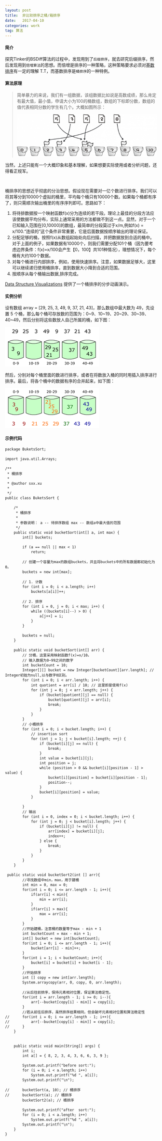 ```yaml
---
layout: post
title:  非比较排序之桶/箱排序
date:   2017-04-10
categories: work
tag: 算法
---
```

 

#### 简介 ####

探究Tinker的BSDiff算法的过程中，发现用到了`后缀排序`，就去研究后缀排序，然后发现用到`倍增算法`的思想。而倍增是排序的一种策略，这种策略要求必须对[基数排序](http://xusx1024.com/2017/04/10/radix-sort/)有一定的理解 T.T，而基数排序是`桶排序`的一种特例。<br>

#### 算法原理 ####

>简单暴力的来说，我们有一组数据，该组数据比如说是高数成绩，那么肯定有最大值，最小值，申请大小为100的桶数组，数组的下标即分数，数组的值代表相同分数的学生有几个。大概如图所示：
>
>![示例图](/images/buckets_sort.png)
>
当然，上述只能有一个大概印象和基本理解，如果想要实际使用或者分析问题，还得看正规军。

<br>

桶排序的思想近乎彻底的分治思想。假设现在需要对一亿个数进行排序。我们可以将其等分到10000个虚拟的桶里，平均每个桶只有10000个数。如果每个桶都有序了，则只需顺次输出桶里的有序序列即可。思路如下：<br>
1. 将待排数据按一个映射函数f(x)分为连续的若干段。理论上最佳的分段方法应该使数据平均分布，实际上通常采用的方法都做不到这一点。显然，对于一个已知输入范围在[0,10000]的数组，最简单的分段莫过于x/m,例如f(x) = x/100.“连续的”这个条件非常重要，它是后面数据按顺序输出的理论保证。
2. 分配足够的桶，按照f(x)从数组起始处向后扫描，并把数据放到合适的桶中。对于上面的例子，如果数据有10000个，则我们需要分配101个桶（因为要考虑边界条件：f(x)=x/100会产生【0，100】共101种情况），理想情况下，每个桶有大约100个数据。
3. 对每个桶进行内部排序，例如，使用快速排序。注意，如果数据足够大，这里可以继续递归使用桶排序，直到数据大小降到合适的范围。
4. 按顺序从每个桶输出数据,排序完成。

[Data Structure Visualizations](http://www.cs.usfca.edu/~galles/visualization/BucketSort.html) 提供了一个桶排序的分步动画演示。

#### 实例分析 ####
设有数组 array = [29, 25, 3, 49, 9, 37, 21, 43]，那么数组中最大数为 49，先设置 5 个桶，那么每个桶可存放数的范围为：0~9、10~19、20~29、30~39、40~49，然后分别将这些数放人自己所属的桶，如下图：

![示例图](/images/bucket-sort-1.png)

然后，分别对每个桶里面的数进行排序，或者在将数放入桶的同时用插入排序进行排序。最后，将各个桶中的数据有序的合并起来，如下图：

![示例图](/images/bucket-sort-2.png)


#### 示例代码 ####
	
	package BuketsSort;
	
	import java.util.Arrays;
	
	/**
	 * 桶排序
	 * 
	 * @author sxx.xu
	 *
	 */
	public class BuketsSort {
	
		/*
		 * 桶排序
		 *
		 * 参数说明： a -- 待排序数组 max -- 数组a中最大值的范围
		 */
		public static void bucketSort(int[] a, int max) {
			int[] buckets;
	
			if (a == null || max < 1)
				return;
	
			// 创建一个容量为max的数组buckets，并且将buckets中的所有数据都初始化为0。
			buckets = new int[max];
	
			// 1. 计数
			for (int i = 0; i < a.length; i++)
				buckets[a[i]]++;
	
			// 2. 排序
			for (int i = 0, j = 0; i < max; i++) {
				while ((buckets[i]--) > 0) {
					a[j++] = i;
				}
			}
	
			buckets = null;
		}
	
		public static void bucketSort(int[] arr) {
			// 分桶，这里采用映射函数f(x)=x/10。
			// 输入数据为0~99之间的数字
			int bucketCount = 10;
			Integer[][] bucket = new Integer[bucketCount][arr.length]; // Integer初始为null,以与数字0区别。
			for (int i = 0; i < arr.length; i++) {
				int quotient = arr[i] / 10; // 这里即是使用f(x)
				for (int j = 0; j < arr.length; j++) {
					if (bucket[quotient][j] == null) {
						bucket[quotient][j] = arr[i];
						break;
					}
				}
			}
			// 小桶排序
			for (int i = 0; i < bucket.length; i++) {
				// insertion sort
				for (int j = 1; j < bucket[i].length; ++j) {
					if (bucket[i][j] == null) {
						break;
					}
					int value = bucket[i][j];
					int position = j;
					while (position > 0 && bucket[i][position - 1] > value) {
						bucket[i][position] = bucket[i][position - 1];
						position--;
					}
					bucket[i][position] = value;
				}
	
			}
			// 输出
			for (int i = 0, index = 0; i < bucket.length; i++) {
				for (int j = 0; j < bucket[i].length; j++) {
					if (bucket[i][j] != null) {
						arr[index] = bucket[i][j];
						index++;
					} else {
						break;
					}
				}
			}
		}
		
	 public static void bucketSort2(int [] arr){  
	        //寻找数组中min，max，用于建桶  
	        int min = 0, max = 0;  
	        for(int i = 0; i <= arr.length - 1; i++){  
	            if(arr[i] < min){  
	                min = arr[i];  
	            }  
	            if(arr[i] > max){  
	                max = arr[i];  
	            }  
	        }  
	        //开始建桶，注意桶的数量等于max - min + 1  
	        int bucketCount = max - min + 1;  
	        int[] bucket = new int[bucketCount];  
	        for(int i = 0; i <= arr.length - 1; i++){  
	            bucket[arr[i] - min]++;  
	        }  
	        for(int i = 1; i < bucketCount; i++){  
	            bucket[i] = bucket[i] + bucket[i - 1];  
	        }  
	        //开始排序  
	        int [] copy = new int[arr.length];  
	        System.arraycopy(arr, 0, copy, 0, arr.length);  
	          
	        //从后往前排序，保持元素相对位置，保证算法稳定性。  
	        for(int i = arr.length - 1; i >= 0; i--){  
	            arr[--bucket[copy[i] - min]] = copy[i];  
	        }  
	        //若从前往后排序，虽然排序结果相同，但会破坏元素相对位置和算法稳定性  
	//      for(int i = 0; i <= arr.length - 1; i++){  
	//          arr[--bucket[copy[i] - min]] = copy[i];  
	//      }  
	    }  
	
	
		public static void main(String[] args) {
			int i;
			int a[] = { 8, 2, 3, 4, 3, 6, 6, 3, 9 };
	
			System.out.printf("before sort:");
			for (i = 0; i < a.length; i++)
				System.out.printf("%d ", a[i]);
			System.out.printf("\n");
	
	//		bucketSort(a, 10); // 桶排序
	//		bucketSort(a); // 桶排序
			bucketSort2(a); // 桶排序
	
			System.out.printf("after  sort:");
			for (i = 0; i < a.length; i++)
				System.out.printf("%d ", a[i]);
			System.out.printf("\n");
		}
	}
